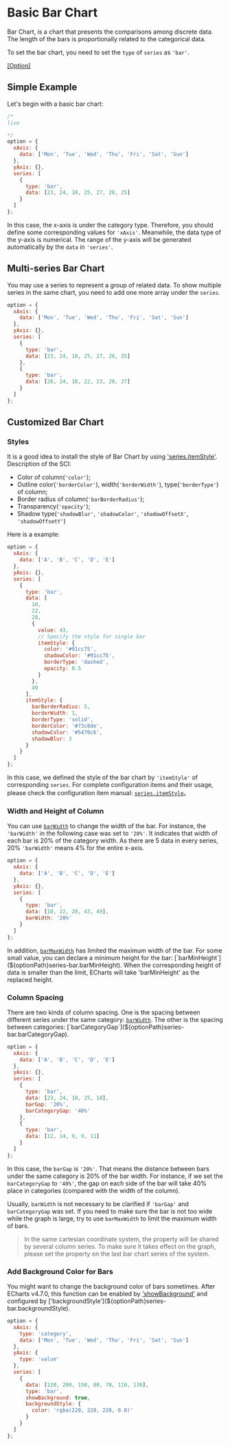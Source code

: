 # Basic Bar Chart

Bar Chart, is a chart that presents the comparisons among discrete data. The length of the bars is proportionally related to the categorical data.

To set the bar chart, you need to set the `type` of `series` as `'bar'`.

[[Option]](${optionPath}series-bar)

## Simple Example

Let's begin with a basic bar chart:

```js
/*
live

*/
option = {
  xAxis: {
    data: ['Mon', 'Tue', 'Wed', 'Thu', 'Fri', 'Sat', 'Sun']
  },
  yAxis: {},
  series: [
    {
      type: 'bar',
      data: [23, 24, 18, 25, 27, 28, 25]
    }
  ]
};
```

In this case, the x-axis is under the category type. Therefore, you should define some corresponding values for `'xAxis'`. Meanwhile, the data type of the y-axis is numerical. The range of the y-axis will be generated automatically by the `data` in `'series'`.

## Multi-series Bar Chart

You may use a series to represent a group of related data. To show multiple series in the same chart, you need to add one more array under the `series`.

```js live
option = {
  xAxis: {
    data: ['Mon', 'Tue', 'Wed', 'Thu', 'Fri', 'Sat', 'Sun']
  },
  yAxis: {},
  series: [
    {
      type: 'bar',
      data: [23, 24, 18, 25, 27, 28, 25]
    },
    {
      type: 'bar',
      data: [26, 24, 18, 22, 23, 20, 27]
    }
  ]
};
```

## Customized Bar Chart

### Styles

It is a good idea to install the style of Bar Chart by using ['series.itemStyle'](${optionPath}series-bar.itemStyle). Description of the SCI:

- Color of column(`'color'`);
- Outline color(`'borderColor'`), width(`'borderWidth'`), type(`'borderType'`) of column;
- Border radius of column(`'barBorderRadius'`);
- Transparency(`'opacity'`);
- Shadow type(`'shadowBlur'`, `'shadowColor'`, `'shadowOffsetX'`, `'shadowOffsetY'`)

Here is a example:

```js live
option = {
  xAxis: {
    data: ['A', 'B', 'C', 'D', 'E']
  },
  yAxis: {},
  series: [
    {
      type: 'bar',
      data: [
        10,
        22,
        28,
        {
          value: 43,
          // Specify the style for single bar
          itemStyle: {
            color: '#91cc75',
            shadowColor: '#91cc75',
            borderType: 'dashed',
            opacity: 0.5
          }
        },
        49
      ],
      itemStyle: {
        barBorderRadius: 5,
        borderWidth: 1,
        borderType: 'solid',
        borderColor: '#73c0de',
        shadowColor: '#5470c6',
        shadowBlur: 3
      }
    }
  ]
};
```

In this case, we defined the style of the bar chart by `'itemStyle'` of corresponding `series`. For complete configuration items and their usage, please check the configuration item manual: [`series.itemStyle`](${optionPath}series-bar.itemStyle)。

### Width and Height of Column

You can use [`barWidth`](${optionPath}#series-bar.barWidth) to change the width of the bar. For instance, the `'barWidth'` in the following case was set to `'20%'`. It indicates that width of each bar is 20% of the category width. As there are 5 data in every series, 20% `'barWidth'` means 4% for the entire x-axis.

```js live
option = {
  xAxis: {
    data: ['A', 'B', 'C', 'D', 'E']
  },
  yAxis: {},
  series: [
    {
      type: 'bar',
      data: [10, 22, 28, 43, 49],
      barWidth: '20%'
    }
  ]
};
```

In addition, [`barMaxWidth`](${optionPath}series-bar.barMaxWidth) has limited the maximum width of the bar. For some small value, you can declare a minimum height for the bar: [`barMinHeight`](${optionPath}series-bar.barMinHeight). When the corresponding height of data is smaller than the limit, ECharts will take 'barMinHeight' as the replaced height.

### Column Spacing

There are two kinds of column spacing. One is the spacing between different series under the same category: [`barWidth`](${optionPath}series-bar.barWidth). The other is the spacing between categories: [`barCategoryGap`](${optionPath}series-bar.barCategoryGap).

```js live
option = {
  xAxis: {
    data: ['A', 'B', 'C', 'D', 'E']
  },
  yAxis: {},
  series: [
    {
      type: 'bar',
      data: [23, 24, 18, 25, 18],
      barGap: '20%',
      barCategoryGap: '40%'
    },
    {
      type: 'bar',
      data: [12, 14, 9, 9, 11]
    }
  ]
};
```

In this case, the `barGap` is `'20%'`. That means the distance between bars under the same category is 20% of the bar width. For instance, if we set the `barCategoryGap` to `'40%'`, the gap on each side of the bar will take 40% place in categories (compared with the width of the column).

Usually, `barWidth` is not necessary to be clarified if `'barGap'` and `barCategoryGap` was set. If you need to make sure the bar is not too wide while the graph is large, try to use `barMaxWidth` to limit the maximum width of bars.

> In the same cartesian coordinate system, the property will be shared by several column series. To make sure it takes effect on the graph, please set the property on the last bar chart series of the system.

### Add Background Color for Bars

You might want to change the background color of bars sometimes. After ECharts v4.7.0, this function can be enabled by ['showBackground'](${optionPath}series-bar.showBackground) and configured by ['backgroundStyle'](${optionPath}series-bar.backgroundStyle).

```js live
option = {
  xAxis: {
    type: 'category',
    data: ['Mon', 'Tue', 'Wed', 'Thu', 'Fri', 'Sat', 'Sun']
  },
  yAxis: {
    type: 'value'
  },
  series: [
    {
      data: [120, 200, 150, 80, 70, 110, 130],
      type: 'bar',
      showBackground: true,
      backgroundStyle: {
        color: 'rgba(220, 220, 220, 0.8)'
      }
    }
  ]
};
```
